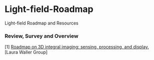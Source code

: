 # Light-field-Roadmap
Light-field Roadmap and Resources


### Review, Survey and Overview
[1] [Roadmap on 3D integral imaging: sensing, processing, and display.](https://www-osapublishing-org.eproxy.lib.hku.hk/DirectPDFAccess/12E461CE-B0A2-4D00-999AF60A7570CFDA_441045/oe-28-22-32266.pdf?da=1&id=441045&seq=0&mobile=no) [Laura Waller Group]

